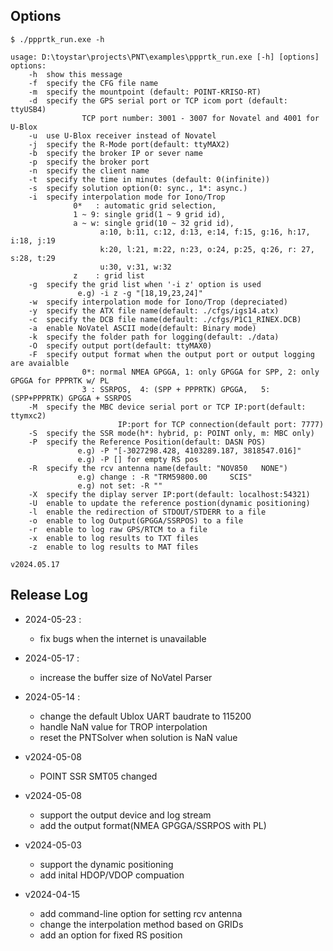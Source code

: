 ## Options
```
$ ./ppprtk_run.exe -h

usage: D:\toystar\projects\PNT\examples\ppprtk_run.exe [-h] [options]
options:
    -h  show this message
    -f  specify the CFG file name
    -m  specify the mountpoint (default: POINT-KRISO-RT)
    -d  specify the GPS serial port or TCP icom port (default: ttyUSB4)
                TCP port number: 3001 - 3007 for Novatel and 4001 for U-Blox
    -u  use U-Blox receiver instead of Novatel
    -j  specify the R-Mode port(default: ttyMAX2)
    -b  specify the broker IP or sever name
    -p  specify the broker port
    -n  specify the client name
    -t  specify the time in minutes (default: 0(infinite))
    -s  specify solution option(0: sync., 1*: async.)
    -i  specify interpolation mode for Iono/Trop
              0*   : automatic grid selection,
              1 ~ 9: single grid(1 ~ 9 grid id),
              a ~ w: single grid(10 ~ 32 grid id),
                    a:10, b:11, c:12, d:13, e:14, f:15, g:16, h:17, i:18, j:19
                    k:20, l:21, m:22, n:23, o:24, p:25, q:26, r: 27, s:28, t:29
                    u:30, v:31, w:32
              z    : grid list
    -g  specify the grid list when '-i z' option is used
               e.g) -i z -g "[18,19,23,24]"
    -w  specify interpolation mode for Iono/Trop (depreciated)
    -y  specify the ATX file name(default: ./cfgs/igs14.atx)
    -c  specify the DCB file name(default: ./cfgs/P1C1_RINEX.DCB)
    -a  enable NoVatel ASCII mode(default: Binary mode)
    -k  specify the folder path for logging(default: ./data)
    -O  specify output port(default: ttyMAX0) 
    -F  specify output format when the output port or output logging are avaialble
                0*: normal NMEA GPGGA, 1: only GPGGA for SPP, 2: only GPGGA for PPPRTK w/ PL
                3 : SSRPOS,  4: (SPP + PPPRTK) GPGGA,   5: (SPP+PPPRTK) GPGGA + SSRPOS
    -M  specify the MBC device serial port or TCP IP:port(default: ttymxc2)
                        IP:port for TCP connection(default port: 7777)
    -S  specify the SSR mode(h*: hybrid, p: POINT only, m: MBC only)
    -P  specify the Reference Position(default: DASN POS)
               e.g) -P "[-3027298.428, 4103289.187, 3818547.016]"
               e.g) -P [] for empty RS pos
    -R  specify the rcv antenna name(default: "NOV850   NONE")
               e.g) change : -R "TRM59800.00     SCIS"
               e.g) not set: -R ""
    -X  specify the diplay server IP:port(default: localhost:54321)
    -U  enable to update the reference postion(dynamic positioning)
    -l  enable the redirection of STDOUT/STDERR to a file
    -o  enable to log Output(GPGGA/SSRPOS) to a file
    -r  enable to log raw GPS/RTCM to a file
    -x  enable to log results to TXT files
    -z  enable to log results to MAT files

v2024.05.17
```

## Release Log
- 2024-05-23 :
  * fix bugs when the internet is unavailable

- 2024-05-17 : 
    * increase the buffer size of NoVatel Parser

- 2024-05-14 : 
  * change the default Ublox UART baudrate to 115200
  * handle NaN value for TROP interpolation
  * reset the PNTSolver when solution is NaN value
    
- v2024-05-08
  * POINT SSR SMT05 changed
    
- v2024-05-08
  * support the output device and log stream
  * add the output format(NMEA GPGGA/SSRPOS with PL)

- v2024-05-03
  * support the dynamic positioning
  * add inital HDOP/VDOP compuation
    
- v2024-04-15
  * add command-line option for setting rcv antenna
  * change the interpolation method based on GRIDs
  * add an option for fixed RS position
